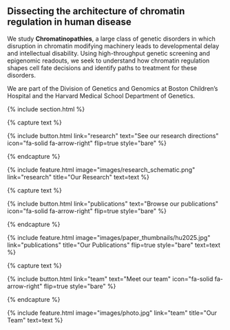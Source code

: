 ---
---

## Dissecting the architecture of chromatin regulation in human disease

We study **Chromatinopathies**, a large class of genetic disorders in which disruption in chromatin modifying machinery leads to developmental delay and intellectual disability. Using high-throughput genetic screening and epigenomic readouts, we seek to understand how chromatin regulation shapes cell fate decisions and identify paths to treatment for these disorders.

We are part of the Division of Genetics and Genomics at Boston Children’s Hospital and the Harvard Medical School Department of Genetics.

{% include section.html %}

{% capture text %}


{%
  include button.html
  link="research"
  text="See our research directions"
  icon="fa-solid fa-arrow-right"
  flip=true
  style="bare"
%}

{% endcapture %}

{%
  include feature.html
  image="images/research_schematic.png"
  link="research"
  title="Our Research"
  text=text
%}

{% capture text %}

{%
  include button.html
  link="publications"
  text="Browse our publications"
  icon="fa-solid fa-arrow-right"
  flip=true
  style="bare"
%}

{% endcapture %}

{%
  include feature.html
  image="images/paper_thumbnails/hu2025.jpg"
  link="publications"
  title="Our Publications"
  flip=true
  style="bare"
  text=text
%}

{% capture text %}

{%
  include button.html
  link="team"
  text="Meet our team"
  icon="fa-solid fa-arrow-right"
  flip=true
  style="bare"
%}

{% endcapture %}

{%
  include feature.html
  image="images/photo.jpg"
  link="team"
  title="Our Team"
  text=text
%}
